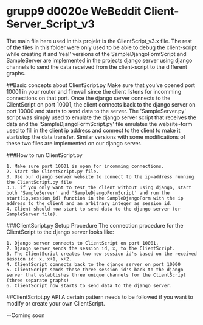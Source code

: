 # grupp9 d0020e WeBeddit Client-Server_Script_v3
The main file here used in this projekt is the ClientScript_v3.x file.
The rest of the files in this folder were only used to be able to debug the client-script while creating it and 'real' versions of the 
SampleDjangoFormScript and SampleServer are implemented in the projects django server using django channels to send the data received from the client-script to the different graphs.

##Basic concepts about ClientScript.py
Make sure that you've opened port 10001 in your router and firewall since the client listens for incomming connections on that port.
Once the django server connects to the ClientScript on port 10001, the client connects back to the django server on port 10000 and starts to send data to the server. The 'SampleServer.py' script was simply used to emulate the django server script that receives the data and the 'SampleDjangoFormScript.py' file emulates the website-form used to fill in the client ip address and connect to the client to make it start/stop the data transfer. Similar versions with some modifications of these two files are implemented on our django server.

###How to run ClientScript.py
```
1. Make sure port 10001 is open for incomming connections.
2. Start the ClientScript.py file.
3. Use our django server website to connect to the ip-address running the ClientScript.py file
3.1. if you only want to test the client without using django, start both 'SampleServer' and 'SampleDjangoFormScript' and run the start(ip,session_id) function in the SampleDjangoForm with the ip address to the client and an arbitrary integer as session_id.
4. Client should now start to send data to the django server (or SampleServer file).
```
###ClientScript.py Setup Procedure
The connection procedure for the ClientScript to the django server looks like:
```
1. Django server connects to ClientScript on port 10001.
2. Django server sends the session id, x, to the ClientScript.
3. The ClientScript creates two new session id's based on the received session id: x, x+1, x+2.
4. ClientScript connects back to the django server on port 10000
5. ClientScript sends these three session id's back to the django server that establishes three unique channels for the ClientScript (three separate graphs)
6. ClientScript now starts to send data to the django server.
```
##ClientScript.py API
A certain pattern needs to be followed if you want to modify or create your own ClientScript.

--Coming soon

